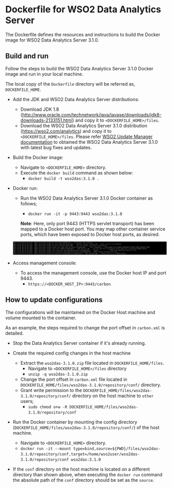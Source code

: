 # Dockerfile for WSO2 Data Analytics Server #

The Dockerfile defines the resources and instructions to build the Docker image for WSO2 Data Analytics Server 3.1.0.

## Build and run

 Follow the steps to build the WSO2 Data Analytics Server 3.1.0 Docker image and run in your local machine.
 
 The local copy of the `Dockerfile` directory will be referred as, `DOCKERFILE_HOME`.
 
 * Add the JDK and WSO2 Data Analytics Server distributions:
     - Download JDK 1.8 (http://www.oracle.com/technetwork/java/javase/downloads/jdk8-downloads-2133151.html) and copy it to `<DOCKERFILE_HOME>/files`.
     - Download the WSO2 Data Analytics Server 3.1.0 distribution (https://wso2.com/analytics) and copy it to `<DOCKERFILE_HOME>/files`.
   Please refer [WSO2 Update Manager documentation](https://docs.wso2.com/display/ADMIN44x/Updating+WSO2+Products) to obtained the WSO2 Data Analytics Server 3.1.0
   with latest bug fixes and updates.
 
 * Build the Docker image:
     - Navigate to `<DOCKERFILE_HOME>` directory.
     - Execute the `docker build` command as shown below:
         + `docker build -t wso2das:3.1.0 .`
 
 * Docker run:
     - Run the WSO2 Data Analytics Server 3.1.0 Docker container as follows;
         + `docker run -it -p 9443:9443 wso2das:3.1.0`
         
       **Note**: Here, only port 9443 (HTTPS servlet transport) has been mapped to a Docker host port.
       You may map other container service ports, which have been exposed to Docker host ports, as desired.
         
   ![Docker run output](quickstart/output.png)
 
 * Access management console:
     -  To access the management console, use the Docker host IP and port 9443.
         + `https://<DOCKER_HOST_IP>:9443/carbon`

## How to update configurations

The configurations will be maintained on the Docker Host machine and volume mounted to the container.

As an example, the steps required to change the port offset in `carbon.xml` is detailed.

* Stop the Data Analytics Server container if it's already running.

* Create the required config changes in the host machine
    - Extract the `wso2das-3.1.0.zip` file located in `DOCKERFILE_HOME/files`.
        + Navigate to `<DOCKERFILE_HOME>/files` directory
        + `unzip -q wso2das-3.1.0.zip`
    - Change the port offset in `carbon.xml` file located in `DOCKERFILE_HOME/files/wso2das-3.1.0/repository/conf/` directory.
    - Grant write permission to the `DOCKERFILE_HOME/files/wso2das-3.1.0/repository/conf/` directory on the host machine to `other` users;
        + `sudo chmod o+w -R DOCKERFILE_HOME/files/wso2das-3.1.0/repository/conf`

* Run the Docker container by mounting the config directory (`DOCKERFILE_HOME/files/wso2das-3.1.0/repository/conf/`) of the host machine.
    - Navigate to `<DOCKERFILE_HOME>` directory.
    - `docker run -it --mount type=bind,source=${PWD}/files/wso2das-3.1.0/repository/conf,target=/home/wso2user/wso2das-3.1.0/repository/conf wso2das:3.1.0`

* If the `conf` directory on the host machine is located on a different directory than shown above, when executing the `docker run`
command the absolute path of the `conf` directory should be set as the `source`.
